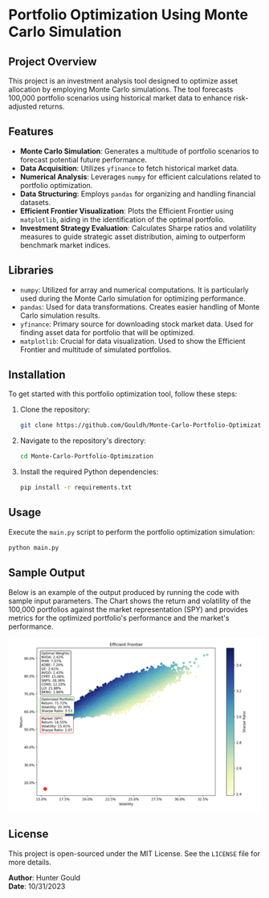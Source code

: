 # Portfolio Optimization Using Monte Carlo Simulation

## Project Overview
This project is an investment analysis tool designed to optimize asset allocation by employing Monte Carlo simulations. The tool forecasts 100,000 portfolio scenarios using historical market data to enhance risk-adjusted returns.

## Features
- **Monte Carlo Simulation**: Generates a multitude of portfolio scenarios to forecast potential future performance.
- **Data Acquisition**: Utilizes `yfinance` to fetch historical market data.
- **Numerical Analysis**: Leverages `numpy` for efficient calculations related to portfolio optimization.
- **Data Structuring**: Employs `pandas` for organizing and handling financial datasets.
- **Efficient Frontier Visualization**: Plots the Efficient Frontier using `matplotlib`, aiding in the identification of the optimal portfolio.
- **Investment Strategy Evaluation**: Calculates Sharpe ratios and volatility measures to guide strategic asset distribution, aiming to outperform benchmark market indices.

## Libraries
- `numpy`: Utilized for array and numerical computations. It is particularly used during the Monte Carlo simulation for optimizing performance.
- `pandas`: Used for data transformations. Creates easier handling of Monte Carlo simulation results.
- `yfinance`: Primary source for downloading stock market data. Used for finding asset data for portfolio that will be optimized.
- `matplotlib`: Crucial for data visualization. Used to show the Efficient Frontier and multitude of simulated portfolios.

## Installation
To get started with this portfolio optimization tool, follow these steps:

1. Clone the repository:
   ```bash
   git clone https://github.com/Gouldh/Monte-Carlo-Portfolio-Optimization.git
   ```
2. Navigate to the repository's directory:
   ```bash
   cd Monte-Carlo-Portfolio-Optimization
   ```
3. Install the required Python dependencies:
   ```bash
   pip install -r requirements.txt
   ```
## Usage
Execute the `main.py` script to perform the portfolio optimization simulation:

```bash
python main.py
```

## Sample Output
Below is an example of the output produced by running the code with sample input parameters. The Chart shows the return and volatility of the 100,000 portfolios against the market representation (SPY) and provides metrics for the optimized portfolio's performance and the market's performance.

![Example Output](https://github.com/Gouldh/Monte-Carlo-Portfolio-Optimization/blob/main/Monte%20Carlo%20Portfolio%20Optimization%20Example%20Output.png)

## License
This project is open-sourced under the MIT License. See the `LICENSE` file for more details.

**Author**: Hunter Gould         
**Date**: 10/31/2023
